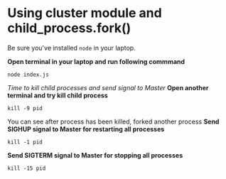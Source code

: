 # Using cluster module and child_process.fork()

Be sure you've installed `node` in your laptop.

**Open terminal in your laptop and run following commmand**
```
node index.js
```
*Time to kill child processes and send signal to Master*
**Open another terminal and try kill child process**
```
kill -9 pid
```
You can see after process has been killed, forked another process
**Send SIGHUP signal to Master for restarting all processes**
```
kill -1 pid
```
**Send SIGTERM signal to Master for stopping all processes**
```
kill -15 pid
```
